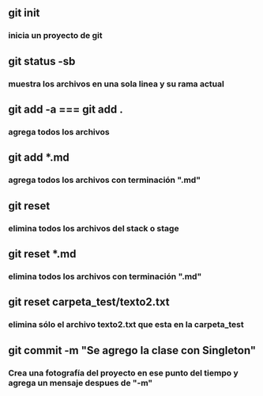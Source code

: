 ## git init
### inicia un proyecto de git


## git status -sb
### muestra los archivos en una sola linea y su rama actual


## git add -a    ===    git add .
### agrega todos los archivos


## git add *.md
### agrega todos los archivos con terminación ".md"


## git reset
### elimina todos los archivos del stack o stage


## git reset *.md
### elimina todos los archivos con terminación ".md"


## git reset carpeta_test/texto2.txt
### elimina sólo el archivo texto2.txt que esta en la carpeta_test


## git commit -m "Se agrego la clase con Singleton"
### Crea una fotografía del proyecto en ese punto del tiempo y agrega un mensaje despues de "-m"







